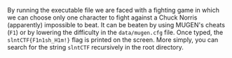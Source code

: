 By running the executable file we are faced with a fighting game in which we can choose only one character to fight against a Chuck Norris (apparently) impossible to beat.
It can be beaten by using MUGEN's cheats (`F1`) or by lowering the difficulty in the `data/mugen.cfg` file. Once typed, the `slntCTF{F1n1sh_H1m!}` flag is printed on the screen.
More simply, you can search for the string `slntCTF` recursively in the root directory.
